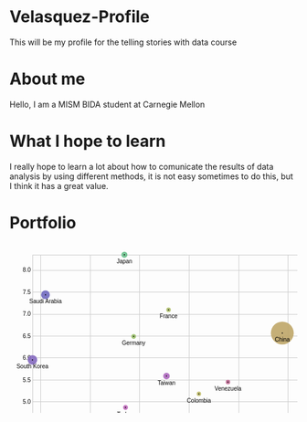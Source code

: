 # Velasquez-Profile
This will be my profile for the telling stories with data course
# About me

Hello, I am a MISM BIDA student at Carnegie Mellon

# What I hope to learn

I really hope to learn a lot about how to comunicate the results of data analysis by using different methods, it is not easy sometimes to do this, but I think it has a great value.

# Portfolio

<svg width="847" height="500" xmlns="http://www.w3.org/2000/svg" version="1.1"><g transform="translate(40,20)"><g class="x axis" transform="translate(0,440)" fill="none" font-size="10" font-family="sans-serif" text-anchor="middle" style="stroke-width: 1px; font-size: 10px; font-family: Arial, Helvetica;"><path class="domain" stroke="#000" d="M0.5,-440V0.5H787.5V-440" style="shape-rendering: crispedges; fill: none; stroke: rgb(204, 204, 204);"></path><g class="tick" opacity="1" transform="translate(14.541189427312773,0)"><line stroke="#000" y2="-440" style="shape-rendering: crispedges; fill: none; stroke: rgb(204, 204, 204);"></line><text fill="#000" y="3" dy="0.71em">-0.04</text></g><g class="tick" opacity="1" transform="translate(101.21519823788546,0)"><line stroke="#000" y2="-440" style="shape-rendering: crispedges; fill: none; stroke: rgb(204, 204, 204);"></line><text fill="#000" y="3" dy="0.71em">-0.02</text></g><g class="tick" opacity="1" transform="translate(187.88920704845813,0)"><line stroke="#000" y2="-440" style="shape-rendering: crispedges; fill: none; stroke: rgb(204, 204, 204);"></line><text fill="#000" y="3" dy="0.71em">0.00</text></g><g class="tick" opacity="1" transform="translate(274.56321585903083,0)"><line stroke="#000" y2="-440" style="shape-rendering: crispedges; fill: none; stroke: rgb(204, 204, 204);"></line><text fill="#000" y="3" dy="0.71em">0.02</text></g><g class="tick" opacity="1" transform="translate(361.23722466960356,0)"><line stroke="#000" y2="-440" style="shape-rendering: crispedges; fill: none; stroke: rgb(204, 204, 204);"></line><text fill="#000" y="3" dy="0.71em">0.04</text></g><g class="tick" opacity="1" transform="translate(447.9112334801762,0)"><line stroke="#000" y2="-440" style="shape-rendering: crispedges; fill: none; stroke: rgb(204, 204, 204);"></line><text fill="#000" y="3" dy="0.71em">0.06</text></g><g class="tick" opacity="1" transform="translate(534.585242290749,0)"><line stroke="#000" y2="-440" style="shape-rendering: crispedges; fill: none; stroke: rgb(204, 204, 204);"></line><text fill="#000" y="3" dy="0.71em">0.08</text></g><g class="tick" opacity="1" transform="translate(621.2592511013215,0)"><line stroke="#000" y2="-440" style="shape-rendering: crispedges; fill: none; stroke: rgb(204, 204, 204);"></line><text fill="#000" y="3" dy="0.71em">0.10</text></g><g class="tick" opacity="1" transform="translate(707.9332599118942,0)"><line stroke="#000" y2="-440" style="shape-rendering: crispedges; fill: none; stroke: rgb(204, 204, 204);"></line><text fill="#000" y="3" dy="0.71em">0.12</text></g></g><g class="y axis" fill="none" font-size="10" font-family="sans-serif" text-anchor="end" style="stroke-width: 1px; font-size: 10px; font-family: Arial, Helvetica;"><path class="domain" stroke="#000" d="M787,440.5H0.5V0.5H787" style="shape-rendering: crispedges; fill: none; stroke: rgb(204, 204, 204);"></path><g class="tick" opacity="1" transform="translate(0,411.5871988154772)"><line stroke="#000" x2="787" style="shape-rendering: crispedges; fill: none; stroke: rgb(204, 204, 204);"></line><text fill="#000" x="-3" dy="0.32em">3.0</text></g><g class="tick" opacity="1" transform="translate(0,373.1437396608534)"><line stroke="#000" x2="787" style="shape-rendering: crispedges; fill: none; stroke: rgb(204, 204, 204);"></line><text fill="#000" x="-3" dy="0.32em">3.5</text></g><g class="tick" opacity="1" transform="translate(0,334.70028050622955)"><line stroke="#000" x2="787" style="shape-rendering: crispedges; fill: none; stroke: rgb(204, 204, 204);"></line><text fill="#000" x="-3" dy="0.32em">4.0</text></g><g class="tick" opacity="1" transform="translate(0,296.2568213516057)"><line stroke="#000" x2="787" style="shape-rendering: crispedges; fill: none; stroke: rgb(204, 204, 204);"></line><text fill="#000" x="-3" dy="0.32em">4.5</text></g><g class="tick" opacity="1" transform="translate(0,257.81336219698187)"><line stroke="#000" x2="787" style="shape-rendering: crispedges; fill: none; stroke: rgb(204, 204, 204);"></line><text fill="#000" x="-3" dy="0.32em">5.0</text></g><g class="tick" opacity="1" transform="translate(0,219.36990304235803)"><line stroke="#000" x2="787" style="shape-rendering: crispedges; fill: none; stroke: rgb(204, 204, 204);"></line><text fill="#000" x="-3" dy="0.32em">5.5</text></g><g class="tick" opacity="1" transform="translate(0,180.9264438877342)"><line stroke="#000" x2="787" style="shape-rendering: crispedges; fill: none; stroke: rgb(204, 204, 204);"></line><text fill="#000" x="-3" dy="0.32em">6.0</text></g><g class="tick" opacity="1" transform="translate(0,142.48298473311036)"><line stroke="#000" x2="787" style="shape-rendering: crispedges; fill: none; stroke: rgb(204, 204, 204);"></line><text fill="#000" x="-3" dy="0.32em">6.5</text></g><g class="tick" opacity="1" transform="translate(0,104.03952557848652)"><line stroke="#000" x2="787" style="shape-rendering: crispedges; fill: none; stroke: rgb(204, 204, 204);"></line><text fill="#000" x="-3" dy="0.32em">7.0</text></g><g class="tick" opacity="1" transform="translate(0,65.59606642386268)"><line stroke="#000" x2="787" style="shape-rendering: crispedges; fill: none; stroke: rgb(204, 204, 204);"></line><text fill="#000" x="-3" dy="0.32em">7.5</text></g><g class="tick" opacity="1" transform="translate(0,27.152607269238842)"><line stroke="#000" x2="787" style="shape-rendering: crispedges; fill: none; stroke: rgb(204, 204, 204);"></line><text fill="#000" x="-3" dy="0.32em">8.0</text></g></g><g class="circle"><circle transform="translate(591.0734030837004, 375.58857360154354)" r="3.7290480752607276" style="fill: rgb(191, 105, 105); fill-opacity: 0.9;"></circle><text transform="translate(591.0734030837004, 375.58857360154354)" text-anchor="middle" dy="15" style="font-size: 10px; font-family: Arial, Helvetica;">Bangladesh</text></g><g class="circle"><circle transform="translate(271.1162995594714, 297.6116682793194)" r="4.811273223472844" style="fill: rgb(191, 126, 105); fill-opacity: 0.9;"></circle><text transform="translate(271.1162995594714, 297.6116682793194)" text-anchor="middle" dy="15" style="font-size: 10px; font-family: Arial, Helvetica;">Brazil</text></g><g class="circle"><circle transform="translate(111.41943832599118, 321.03945666465427)" r="6.073664232617133" style="fill: rgb(191, 146, 105); fill-opacity: 0.9;"></circle><text transform="translate(111.41943832599118, 321.03945666465427)" text-anchor="middle" dy="15" style="font-size: 10px; font-family: Arial, Helvetica;">Canada</text></g><g class="circle"><circle transform="translate(437.5737334801762, 137.21444083690108)" r="20" style="fill: rgb(191, 167, 105); fill-opacity: 0.9;"></circle><text transform="translate(437.5737334801762, 137.21444083690108)" text-anchor="middle" dy="15" style="font-size: 10px; font-family: Arial, Helvetica;">China</text></g><g class="circle"><circle transform="translate(291.5280286343612, 243.6588655982557)" r="3.8150685187209827" style="fill: rgb(191, 187, 105); fill-opacity: 0.9;"></circle><text transform="translate(291.5280286343612, 243.6588655982557)" text-anchor="middle" dy="15" style="font-size: 10px; font-family: Arial, Helvetica;">Colombia</text></g><g class="circle"><circle transform="translate(238.39686123348017, 96.40885739542625)" r="3.9572434564772054" style="fill: rgb(174, 191, 105); fill-opacity: 0.9;"></circle><text transform="translate(238.39686123348017, 96.40885739542625)" text-anchor="middle" dy="15" style="font-size: 10px; font-family: Arial, Helvetica;">France</text></g><g class="circle"><circle transform="translate(177.29168502202643, 143.0788918081359)" r="4.158686366445533" style="fill: rgb(153, 191, 105); fill-opacity: 0.9;"></circle><text transform="translate(177.29168502202643, 143.0788918081359)" text-anchor="middle" dy="15" style="font-size: 10px; font-family: Arial, Helvetica;">Germany</text></g><g class="circle"><circle transform="translate(787, 440)" r="14.964470244951496" style="fill: rgb(132, 191, 105); fill-opacity: 0.9;"></circle><text transform="translate(787, 440)" text-anchor="middle" dy="15" style="font-size: 10px; font-family: Arial, Helvetica;">India</text></g><g class="circle"><circle transform="translate(264.4857378854626, 327.5723677319801)" r="3.93159823208107" style="fill: rgb(112, 191, 105); fill-opacity: 0.9;"></circle><text transform="translate(264.4857378854626, 327.5723677319801)" text-anchor="middle" dy="15" style="font-size: 10px; font-family: Arial, Helvetica;">Indonesia</text></g><g class="circle"><circle transform="translate(388.0395374449339, 284.13894619512155)" r="4.563795637281607" style="fill: rgb(105, 191, 119); fill-opacity: 0.9;"></circle><text transform="translate(388.0395374449339, 284.13894619512155)" text-anchor="middle" dy="15" style="font-size: 10px; font-family: Arial, Helvetica;">Iran</text></g><g class="circle"><circle transform="translate(161.04030837004404, 0)" r="5.316500287724725" style="fill: rgb(105, 191, 139); fill-opacity: 0.9;"></circle><text transform="translate(161.04030837004404, 0)" text-anchor="middle" dy="15" style="font-size: 10px; font-family: Arial, Helvetica;">Japan</text></g><g class="circle"><circle transform="translate(487.8446585903083, 41.72017916876797)" r="4.181877747500449" style="fill: rgb(105, 191, 160); fill-opacity: 0.9;"></circle><text transform="translate(487.8446585903083, 41.72017916876797)" text-anchor="middle" dy="15" style="font-size: 10px; font-family: Arial, Helvetica;">Kuwait</text></g><g class="circle"><circle transform="translate(357.5736233480176, 354.828470956536)" r="3.866654859765395" style="fill: rgb(105, 191, 180); fill-opacity: 0.9;"></circle><text transform="translate(357.5736233480176, 354.828470956536)" text-anchor="middle" dy="15" style="font-size: 10px; font-family: Arial, Helvetica;">Malaysia</text></g><g class="circle"><circle transform="translate(227.04256607929514, 343.35717148337824)" r="4.920247432766391" style="fill: rgb(105, 180, 191); fill-opacity: 0.9;"></circle><text transform="translate(227.04256607929514, 343.35717148337824)" text-anchor="middle" dy="15" style="font-size: 10px; font-family: Arial, Helvetica;">Mexico</text></g><g class="circle"><circle transform="translate(630.5967511013215, 347.7685601897704)" r="4.631046902951528" style="fill: rgb(105, 160, 191); fill-opacity: 0.9;"></circle><text transform="translate(630.5967511013215, 347.7685601897704)" text-anchor="middle" dy="15" style="font-size: 10px; font-family: Arial, Helvetica;">Nepal</text></g><g class="circle"><circle transform="translate(615.99218061674, 319.2417205709915)" r="4.551227845802857" style="fill: rgb(105, 139, 191); fill-opacity: 0.9;"></circle><text transform="translate(615.99218061674, 319.2417205709915)" text-anchor="middle" dy="15" style="font-size: 10px; font-family: Arial, Helvetica;">Nigeria</text></g><g class="circle"><circle transform="translate(570.4016519823789, 406.1897034091303)" r="3.736501276222696" style="fill: rgb(105, 119, 191); fill-opacity: 0.9;"></circle><text transform="translate(570.4016519823789, 406.1897034091303)" text-anchor="middle" dy="15" style="font-size: 10px; font-family: Arial, Helvetica;">Pakistan</text></g><g class="circle"><circle transform="translate(22.838601321585916, 70.20532185844394)" r="7.64422496348732" style="fill: rgb(112, 105, 191); fill-opacity: 0.9;"></circle><text transform="translate(22.838601321585916, 70.20532185844394)" text-anchor="middle" dy="15" style="font-size: 10px; font-family: Arial, Helvetica;">Saudi Arabia</text></g><g class="circle"><circle transform="translate(0, 184.27401190328214)" r="8.362302835753809" style="fill: rgb(132, 105, 191); fill-opacity: 0.9;"></circle><text transform="translate(0, 184.27401190328214)" text-anchor="middle" dy="15" style="font-size: 10px; font-family: Arial, Helvetica;">South Korea</text></g><g class="circle"><circle transform="translate(488.92808370044054, 175.43807875434044)" r="3.7277735422808607" style="fill: rgb(153, 105, 191); fill-opacity: 0.9;"></circle><text transform="translate(488.92808370044054, 175.43807875434044)" text-anchor="middle" dy="15" style="font-size: 10px; font-family: Arial, Helvetica;">Spain</text></g><g class="circle"><circle transform="translate(234.7565528634361, 212.55080695993223)" r="5.723275267511464" style="fill: rgb(174, 105, 191); fill-opacity: 0.9;"></circle><text transform="translate(234.7565528634361, 212.55080695993223)" text-anchor="middle" dy="15" style="font-size: 10px; font-family: Arial, Helvetica;">Taiwan</text></g><g class="circle"><circle transform="translate(162.99047356828194, 267.5783602809188)" r="4.2329893002521946" style="fill: rgb(191, 105, 187); fill-opacity: 0.9;"></circle><text transform="translate(162.99047356828194, 267.5783602809188)" text-anchor="middle" dy="15" style="font-size: 10px; font-family: Arial, Helvetica;">Turkey</text></g><g class="circle"><circle transform="translate(290.3145925110132, 397.2496232387666)" r="4.374338959149003" style="fill: rgb(191, 105, 167); fill-opacity: 0.9;"></circle><text transform="translate(290.3145925110132, 397.2496232387666)" text-anchor="middle" dy="15" style="font-size: 10px; font-family: Arial, Helvetica;">United Kingdom</text></g><g class="circle"><circle transform="translate(342.4056718061674, 222.9661378833457)" r="3.883932347799656" style="fill: rgb(191, 105, 146); fill-opacity: 0.9;"></circle><text transform="translate(342.4056718061674, 222.9661378833457)" text-anchor="middle" dy="15" style="font-size: 10px; font-family: Arial, Helvetica;">Venezuela</text></g><g class="circle"><circle transform="translate(532.741795154185, 333.5828581771729)" r="5.9161239234692315" style="fill: rgb(191, 105, 126); fill-opacity: 0.9;"></circle><text transform="translate(532.741795154185, 333.5828581771729)" text-anchor="middle" dy="15" style="font-size: 10px; font-family: Arial, Helvetica;">Vietnam</text></g><g class="point"><circle transform="translate(591.0734030837004, 375.58857360154354)" r="1" style="fill: rgb(0, 0, 0);"></circle></g><g class="point"><circle transform="translate(271.1162995594714, 297.6116682793194)" r="1" style="fill: rgb(0, 0, 0);"></circle></g><g class="point"><circle transform="translate(111.41943832599118, 321.03945666465427)" r="1" style="fill: rgb(0, 0, 0);"></circle></g><g class="point"><circle transform="translate(437.5737334801762, 137.21444083690108)" r="1" style="fill: rgb(0, 0, 0);"></circle></g><g class="point"><circle transform="translate(291.5280286343612, 243.6588655982557)" r="1" style="fill: rgb(0, 0, 0);"></circle></g><g class="point"><circle transform="translate(238.39686123348017, 96.40885739542625)" r="1" style="fill: rgb(0, 0, 0);"></circle></g><g class="point"><circle transform="translate(177.29168502202643, 143.0788918081359)" r="1" style="fill: rgb(0, 0, 0);"></circle></g><g class="point"><circle transform="translate(787, 440)" r="1" style="fill: rgb(0, 0, 0);"></circle></g><g class="point"><circle transform="translate(264.4857378854626, 327.5723677319801)" r="1" style="fill: rgb(0, 0, 0);"></circle></g><g class="point"><circle transform="translate(388.0395374449339, 284.13894619512155)" r="1" style="fill: rgb(0, 0, 0);"></circle></g><g class="point"><circle transform="translate(161.04030837004404, 0)" r="1" style="fill: rgb(0, 0, 0);"></circle></g><g class="point"><circle transform="translate(487.8446585903083, 41.72017916876797)" r="1" style="fill: rgb(0, 0, 0);"></circle></g><g class="point"><circle transform="translate(357.5736233480176, 354.828470956536)" r="1" style="fill: rgb(0, 0, 0);"></circle></g><g class="point"><circle transform="translate(227.04256607929514, 343.35717148337824)" r="1" style="fill: rgb(0, 0, 0);"></circle></g><g class="point"><circle transform="translate(630.5967511013215, 347.7685601897704)" r="1" style="fill: rgb(0, 0, 0);"></circle></g><g class="point"><circle transform="translate(615.99218061674, 319.2417205709915)" r="1" style="fill: rgb(0, 0, 0);"></circle></g><g class="point"><circle transform="translate(570.4016519823789, 406.1897034091303)" r="1" style="fill: rgb(0, 0, 0);"></circle></g><g class="point"><circle transform="translate(22.838601321585916, 70.20532185844394)" r="1" style="fill: rgb(0, 0, 0);"></circle></g><g class="point"><circle transform="translate(0, 184.27401190328214)" r="1" style="fill: rgb(0, 0, 0);"></circle></g><g class="point"><circle transform="translate(488.92808370044054, 175.43807875434044)" r="1" style="fill: rgb(0, 0, 0);"></circle></g><g class="point"><circle transform="translate(234.7565528634361, 212.55080695993223)" r="1" style="fill: rgb(0, 0, 0);"></circle></g><g class="point"><circle transform="translate(162.99047356828194, 267.5783602809188)" r="1" style="fill: rgb(0, 0, 0);"></circle></g><g class="point"><circle transform="translate(290.3145925110132, 397.2496232387666)" r="1" style="fill: rgb(0, 0, 0);"></circle></g><g class="point"><circle transform="translate(342.4056718061674, 222.9661378833457)" r="1" style="fill: rgb(0, 0, 0);"></circle></g><g class="point"><circle transform="translate(532.741795154185, 333.5828581771729)" r="1" style="fill: rgb(0, 0, 0);"></circle></g></g></svg>

